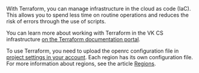 With Terraform, you can manage infrastructure in the cloud as code (IaC). This allows you to spend less time on routine operations and reduces the risk of errors through the use of scripts.

You can learn more about working with Terraform in the VK CS infrastructure [on the Terraform documentation portal](https://registry.terraform.io/providers/MailRuCloudSolutions/mcs/latest/docs).

To use Terraform, you need to upload the openrc configuration file in [project settings in your account](https://mcs.mail.ru/app/project/terraform/). Each region has its own configuration file. For more information about regions, see the article [Regions](https://mcs.mail.ru/docs/ru/additionals/start/user-account/regions).
